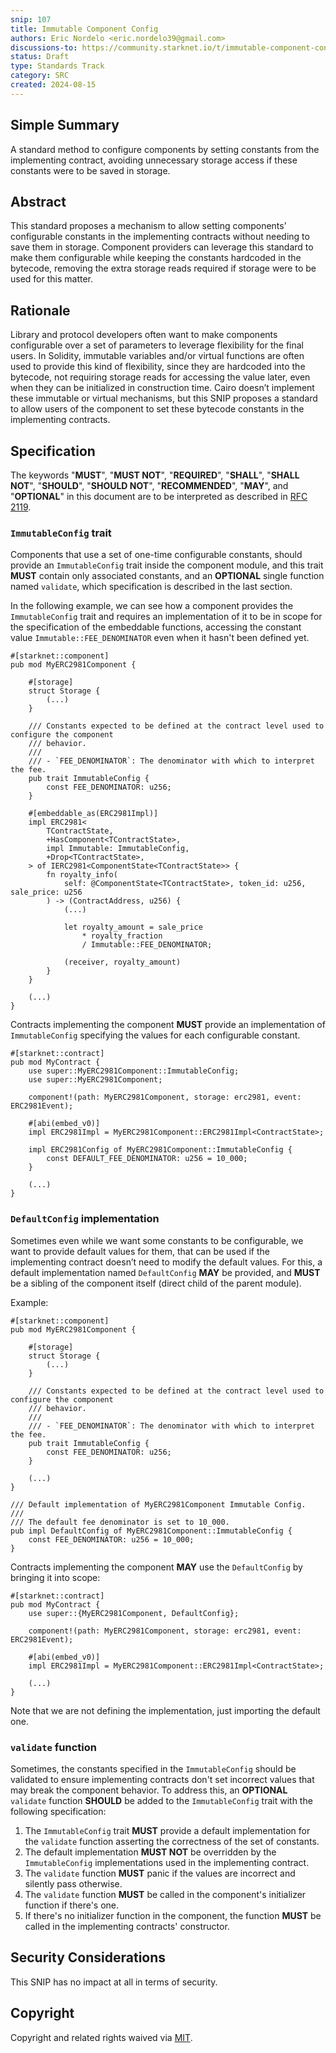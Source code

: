 ```yaml
---
snip: 107
title: Immutable Component Config
authors: Eric Nordelo <eric.nordelo39@gmail.com>
discussions-to: https://community.starknet.io/t/immutable-component-config/114434
status: Draft
type: Standards Track
category: SRC
created: 2024-08-15
---
```


## Simple Summary

A standard method to configure components by setting constants from the implementing contract, avoiding
unnecessary storage access if these constants were to be saved in storage.

## Abstract

This standard proposes a mechanism to allow setting components’ configurable constants in the implementing contracts
without needing to save them in storage. Component providers can leverage this standard to make them configurable while
keeping the constants hardcoded in the bytecode, removing the extra storage reads required if storage were to be used for
this matter.

## Rationale

Library and protocol developers often want to make components configurable over a set of parameters to leverage
flexibility for the final users. In Solidity, immutable variables and/or virtual functions are often used to provide this
kind of flexibility, since they are hardcoded into the bytecode, not requiring storage reads for accessing the value
later, even when they can be initialized in construction time. Cairo doesn’t implement these immutable or virtual
mechanisms, but this SNIP proposes a standard to allow users of the component to set these bytecode constants in the
implementing contracts.

## Specification

The keywords "**MUST**", "**MUST NOT**", "**REQUIRED**", "**SHALL**", "**SHALL NOT**", "**SHOULD**", "**SHOULD NOT**", "**RECOMMENDED**", "**MAY**", and "**OPTIONAL**" in this document are to be interpreted as described in [RFC 2119](https://www.ietf.org/rfc/rfc2119.txt).

### `ImmutableConfig` trait

Components that use a set of one-time configurable constants, should provide an `ImmutableConfig` trait inside the
component module, and this trait **MUST** contain only associated constants, and an **OPTIONAL** single function
named `validate`, which specification is described in the last section.

In the following example, we can see how a component provides the `ImmutableConfig` trait and requires an implementation
of it to be in scope for the specification of the embeddable functions, accessing the constant value
`Immutable::FEE_DENOMINATOR` even when it hasn't been defined yet.

```cairo
#[starknet::component]
pub mod MyERC2981Component {

    #[storage]
    struct Storage {
        (...)
    }

    /// Constants expected to be defined at the contract level used to configure the component
    /// behavior.
    ///
    /// - `FEE_DENOMINATOR`: The denominator with which to interpret the fee.
    pub trait ImmutableConfig {
        const FEE_DENOMINATOR: u256;
    }

    #[embeddable_as(ERC2981Impl)]
    impl ERC2981<
        TContractState,
        +HasComponent<TContractState>,
        impl Immutable: ImmutableConfig,
        +Drop<TContractState>,
    > of IERC2981<ComponentState<TContractState>> {
        fn royalty_info(
            self: @ComponentState<TContractState>, token_id: u256, sale_price: u256
        ) -> (ContractAddress, u256) {
            (...)

            let royalty_amount = sale_price
                * royalty_fraction
                / Immutable::FEE_DENOMINATOR;

            (receiver, royalty_amount)
        }
    }

    (...)
}
```

Contracts implementing the component **MUST** provide an implementation of `ImmutableConfig` specifying the values for each configurable constant.

```cairo
#[starknet::contract]
pub mod MyContract {
    use super::MyERC2981Component::ImmutableConfig;
    use super::MyERC2981Component;

    component!(path: MyERC2981Component, storage: erc2981, event: ERC2981Event);

    #[abi(embed_v0)]
    impl ERC2981Impl = MyERC2981Component::ERC2981Impl<ContractState>;

    impl ERC2981Config of MyERC2981Component::ImmutableConfig {
        const DEFAULT_FEE_DENOMINATOR: u256 = 10_000;
    }

    (...)
}
```

### `DefaultConfig` implementation

Sometimes even while we want some constants to be configurable, we want to provide default values for them, that can be
used if the implementing contract doesn’t need to modify the default values. For this, a default implementation named
`DefaultConfig` **MAY** be provided, and **MUST** be a sibling of the component itself (direct child of the parent module).

Example:


```cairo
#[starknet::component]
pub mod MyERC2981Component {

    #[storage]
    struct Storage {
        (...)
    }

    /// Constants expected to be defined at the contract level used to configure the component
    /// behavior.
    ///
    /// - `FEE_DENOMINATOR`: The denominator with which to interpret the fee.
    pub trait ImmutableConfig {
        const FEE_DENOMINATOR: u256;
    }

    (...)
}

/// Default implementation of MyERC2981Component Immutable Config.
///
/// The default fee denominator is set to 10_000.
pub impl DefaultConfig of MyERC2981Component::ImmutableConfig {
    const FEE_DENOMINATOR: u256 = 10_000;
}
```

Contracts implementing the component **MAY** use the `DefaultConfig` by bringing it into scope:

```cairo
#[starknet::contract]
pub mod MyContract {
    use super::{MyERC2981Component, DefaultConfig};

    component!(path: MyERC2981Component, storage: erc2981, event: ERC2981Event);

    #[abi(embed_v0)]
    impl ERC2981Impl = MyERC2981Component::ERC2981Impl<ContractState>;

    (...)
}
```

Note that we are not defining the implementation, just importing the default one.

### `validate` function

Sometimes, the constants specified in the `ImmutableConfig` should be validated to ensure implementing contracts
don't set incorrect values that may break the component behavior. To address this, an **OPTIONAL** `validate`
function **SHOULD** be added to the `ImmutableConfig` trait with the following specification:

1. The `ImmutableConfig` trait **MUST** provide a default implementation for the `validate` function asserting the
correctness of the set of constants.
2. The default implementation **MUST NOT** be overridden by the `ImmutableConfig` implementations used in the implementing contract.
3. The `validate` function **MUST** panic if the values are incorrect and silently pass otherwise.
4. The `validate` function **MUST** be called in the component's initializer function if there's one.
5. If there's no initializer function in the component, the function **MUST** be called in the implementing contracts' constructor.

## Security Considerations

This SNIP has no impact at all in terms of security.

## Copyright

Copyright and related rights waived via [MIT](../LICENSE).
